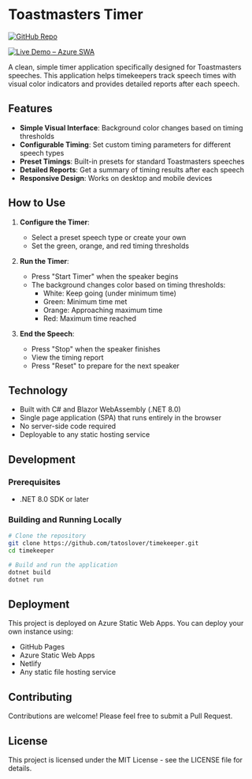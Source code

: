 # Toastmasters Timer

[![GitHub Repo](https://img.shields.io/badge/GitHub-Repo-blue?logo=github)](https://github.com/tatoslover/timekeeper)

[![Live Demo – Azure SWA](https://img.shields.io/badge/Live%20Demo-Azure%20SWA-blue?logo=microsoftazure&logoColor=white)](https://green-water-06a334700.2.azurestaticapps.net)

A clean, simple timer application specifically designed for Toastmasters speeches. This application helps timekeepers track speech times with visual color indicators and provides detailed reports after each speech.

## Features

- **Simple Visual Interface**: Background color changes based on timing thresholds
- **Configurable Timing**: Set custom timing parameters for different speech types
- **Preset Timings**: Built-in presets for standard Toastmasters speeches
- **Detailed Reports**: Get a summary of timing results after each speech
- **Responsive Design**: Works on desktop and mobile devices

## How to Use

1. **Configure the Timer**:
   - Select a preset speech type or create your own
   - Set the green, orange, and red timing thresholds

2. **Run the Timer**:
   - Press "Start Timer" when the speaker begins
   - The background changes color based on timing thresholds:
     - White: Keep going (under minimum time)
     - Green: Minimum time met
     - Orange: Approaching maximum time
     - Red: Maximum time reached

3. **End the Speech**:
   - Press "Stop" when the speaker finishes
   - View the timing report
   - Press "Reset" to prepare for the next speaker

## Technology

- Built with C# and Blazor WebAssembly (.NET 8.0)
- Single page application (SPA) that runs entirely in the browser
- No server-side code required
- Deployable to any static hosting service

## Development

### Prerequisites

- .NET 8.0 SDK or later

### Building and Running Locally

```bash
# Clone the repository
git clone https://github.com/tatoslover/timekeeper.git
cd timekeeper

# Build and run the application
dotnet build
dotnet run
```

## Deployment

This project is deployed on Azure Static Web Apps. You can deploy your own instance using:

- GitHub Pages
- Azure Static Web Apps
- Netlify
- Any static file hosting service

## Contributing

Contributions are welcome! Please feel free to submit a Pull Request.

## License

This project is licensed under the MIT License - see the LICENSE file for details.
